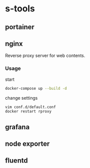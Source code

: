 # s-tools

## portainer

## nginx

Reverse proxy server for web contents.

### Usage

start

```bash
docker-compose up --build -d
```

change settings

```bash
vim conf.d/default.conf
docker restart rproxy
```

## grafana

## node exporter

## fluentd
